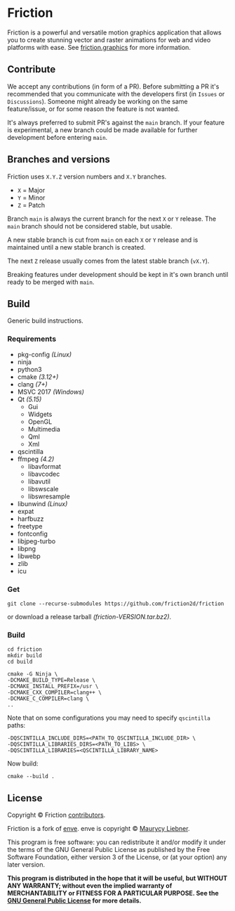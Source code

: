 # Friction

Friction is a powerful and versatile motion graphics application that allows you to create stunning vector and raster animations for web and video platforms with ease. See [friction.graphics](https://friction.graphics) for more information.

## Contribute

We accept any contributions (in form of a PR). Before submitting a PR it's recommended that you communicate with the developers first (in `Issues` or `Discussions`). Someone might already be working on the same feature/issue, or for some reason the feature is not wanted.

It's always preferred to submit PR's against the `main` branch. If your feature is experimental, a new branch could be made available for further development before entering `main`.

## Branches and versions

Friction uses `X.Y.Z` version numbers and `X.Y` branches.

* `X` = Major
* `Y` = Minor
* `Z` = Patch

Branch `main` is always the current branch for the next `X` or `Y` release. The `main` branch should not be considered stable, but usable.

A new stable branch is cut from `main` on each `X` or `Y` release and is maintained until a new stable branch is created.

The next `Z` release usually comes from the latest stable branch (`vX.Y`).

Breaking features under development should be kept in it's own branch until ready to be merged with `main`.

## Build

Generic build instructions.

### Requirements

* pkg-config *(Linux)*
* ninja
* python3
* cmake *(3.12+)*
* clang *(7+)*
* MSVC 2017 *(Windows)*
* Qt *(5.15)*
    * Gui
    * Widgets
    * OpenGL
    * Multimedia
    * Qml
    * Xml
* qscintilla
* ffmpeg *(4.2)*
    * libavformat
    * libavcodec
    * libavutil
    * libswscale
    * libswresample
* libunwind *(Linux)*
* expat
* harfbuzz
* freetype
* fontconfig
* libjpeg-turbo
* libpng
* libwebp
* zlib
* icu

### Get

```
git clone --recurse-submodules https://github.com/friction2d/friction
```

or download a release tarball *(friction-VERSION.tar.bz2)*.

### Build

```
cd friction
mkdir build
cd build
```

```
cmake -G Ninja \
-DCMAKE_BUILD_TYPE=Release \
-DCMAKE_INSTALL_PREFIX=/usr \
-DCMAKE_CXX_COMPILER=clang++ \
-DCMAKE_C_COMPILER=clang \
..
```
Note that on some configurations you may need to specify `qscintilla` paths:
```
-DQSCINTILLA_INCLUDE_DIRS=<PATH_TO_QSCINTILLA_INCLUDE_DIR> \
-DQSCINTILLA_LIBRARIES_DIRS=<PATH_TO_LIBS> \
-DQSCINTILLA_LIBRARIES=<QSCINTILLA_LIBRARY_NAME>
```

Now build:

```
cmake --build .
```

## License

Copyright &copy; Friction [contributors](https://github.com/friction2d/friction/graphs/contributors).

Friction is a fork of [enve](https://github.com/MaurycyLiebner/enve). enve is copyright &copy; [Maurycy Liebner](https://github.com/MaurycyLiebner).

This program is free software: you can redistribute it and/or modify it under the terms of the GNU General Public License as published by the Free Software Foundation, either version 3 of the License, or (at your option) any later version.

**This program is distributed in the hope that it will be useful, but WITHOUT ANY WARRANTY; without even the implied warranty of MERCHANTABILITY or FITNESS FOR A PARTICULAR PURPOSE.  See the [GNU General Public License](LICENSE.md) for more details.**

